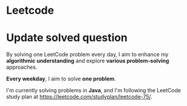 # Leetcode

# Update solved question

By solving one LeetCode problem every day, I aim to enhance my **algorithmic understanding** and explore **various problem-solving** approaches.

**Every weekday**, I aim to solve **one problem**.

I'm currently solving problems in **Java**, and I'm following the LeetCode study plan at https://leetcode.com/studyplan/leetcode-75/.
